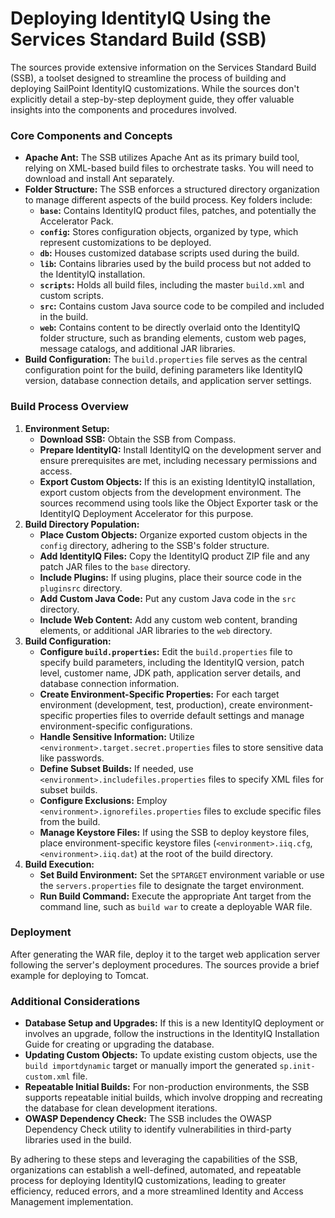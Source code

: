 # Deploying IdentityIQ Using the Services Standard Build (SSB)

The sources provide extensive information on the Services Standard Build (SSB), a toolset designed to streamline the process of building and deploying SailPoint IdentityIQ customizations. While the sources don't explicitly detail a step-by-step deployment guide, they offer valuable insights into the components and procedures involved.

### Core Components and Concepts

*   **Apache Ant:** The SSB utilizes Apache Ant as its primary build tool, relying on XML-based build files to orchestrate tasks. You will need to download and install Ant separately.
*   **Folder Structure:** The SSB enforces a structured directory organization to manage different aspects of the build process. Key folders include:
    *   **`base`:** Contains IdentityIQ product files, patches, and potentially the Accelerator Pack.
    *   **`config`:** Stores configuration objects, organized by type, which represent customizations to be deployed.
    *   **`db`:** Houses customized database scripts used during the build.
    *   **`lib`:** Contains libraries used by the build process but not added to the IdentityIQ installation.
    *   **`scripts`:** Holds all build files, including the master `build.xml` and custom scripts.
    *   **`src`:** Contains custom Java source code to be compiled and included in the build.
    *   **`web`:** Contains content to be directly overlaid onto the IdentityIQ folder structure, such as branding elements, custom web pages, message catalogs, and additional JAR libraries.
*   **Build Configuration:**  The `build.properties` file serves as the central configuration point for the build, defining parameters like IdentityIQ version, database connection details, and application server settings.

### Build Process Overview

1.  **Environment Setup:**
    *   **Download SSB:** Obtain the SSB from Compass.
    *   **Prepare IdentityIQ:** Install IdentityIQ on the development server and ensure prerequisites are met, including necessary permissions and access.
    *   **Export Custom Objects:**  If this is an existing IdentityIQ installation, export custom objects from the development environment. The sources recommend using tools like the Object Exporter task or the IdentityIQ Deployment Accelerator for this purpose.
2.  **Build Directory Population:**
    *   **Place Custom Objects:** Organize exported custom objects in the `config` directory, adhering to the SSB's folder structure.
    *   **Add IdentityIQ Files:** Copy the IdentityIQ product ZIP file and any patch JAR files to the `base` directory.
    *   **Include Plugins:** If using plugins, place their source code in the `pluginsrc` directory.
    *   **Add Custom Java Code:** Put any custom Java code in the `src` directory.
    *   **Include Web Content:** Add any custom web content, branding elements, or additional JAR libraries to the `web` directory.
3.  **Build Configuration:**
    *   **Configure `build.properties`:**  Edit the `build.properties` file to specify build parameters, including the IdentityIQ version, patch level, customer name, JDK path, application server details, and database connection information.
    *   **Create Environment-Specific Properties:** For each target environment (development, test, production), create environment-specific properties files to override default settings and manage environment-specific configurations.
    *   **Handle Sensitive Information:** Utilize `<environment>.target.secret.properties` files to store sensitive data like passwords.
    *   **Define Subset Builds:** If needed, use `<environment>.includefiles.properties` files to specify XML files for subset builds.
    *   **Configure Exclusions:** Employ `<environment>.ignorefiles.properties` files to exclude specific files from the build.
    *   **Manage Keystore Files:**  If using the SSB to deploy keystore files, place environment-specific keystore files (`<environment>.iiq.cfg`, `<environment>.iiq.dat`) at the root of the build directory.
4.  **Build Execution:**
    *   **Set Build Environment:** Set the `SPTARGET` environment variable or use the `servers.properties` file to designate the target environment.
    *   **Run Build Command:** Execute the appropriate Ant target from the command line, such as `build war` to create a deployable WAR file.

### Deployment

After generating the WAR file, deploy it to the target web application server following the server's deployment procedures. The sources provide a brief example for deploying to Tomcat.

### Additional Considerations

*   **Database Setup and Upgrades:** If this is a new IdentityIQ deployment or involves an upgrade, follow the instructions in the IdentityIQ Installation Guide for creating or upgrading the database.
*   **Updating Custom Objects:** To update existing custom objects, use the `build importdynamic` target or manually import the generated `sp.init-custom.xml` file.
*   **Repeatable Initial Builds:** For non-production environments, the SSB supports repeatable initial builds, which involve dropping and recreating the database for clean development iterations.
*   **OWASP Dependency Check:**  The SSB includes the OWASP Dependency Check utility to identify vulnerabilities in third-party libraries used in the build.

By adhering to these steps and leveraging the capabilities of the SSB, organizations can establish a well-defined, automated, and repeatable process for deploying IdentityIQ customizations, leading to greater efficiency, reduced errors, and a more streamlined Identity and Access Management implementation.
